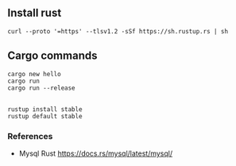 

## Install rust

```shell
curl --proto '=https' --tlsv1.2 -sSf https://sh.rustup.rs | sh
```

## Cargo commands

```shell
cargo new hello
cargo run
cargo run --release

```


##  

```shell
rustup install stable
rustup default stable
```


### References

- Mysql Rust
https://docs.rs/mysql/latest/mysql/